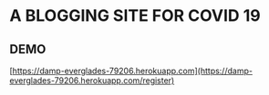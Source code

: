 # A BLOGGING SITE FOR COVID 19

## DEMO
[https://damp-everglades-79206.herokuapp.com](https://damp-everglades-79206.herokuapp.com/register)
